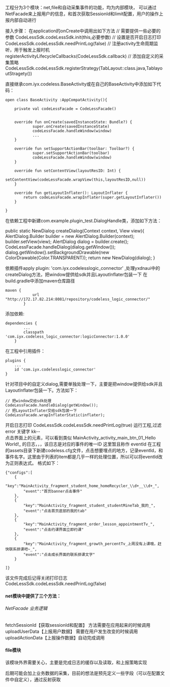工程分为3个模块：net,file和自动采集事件的功能，均为内部模块，
可以通过NetFacade来上报用户的信息，和首次获取SessionId和limit配置，用户的操作上报内部自动进行


接入步骤：
在application的onCreate中调用出如下方法
// 需要提供一些必要的参数
CodeLessSdk.codeLessSdk.init(this,必要参数)
// 设置是否开启日志打印
CodeLessSdk.codeLessSdk.needPrintLog(false)
// 注册activity生命周期监听，用于触发上报时机
registerActivityLifecycleCallbacks(CodeLessSdk.callback)
// 添加自定义的采集策略
CodeLessSdk.codeLessSdk.registerStrategy(TabLayout::class.java,TablayoutStragety())

直接继承com.iyx.codeless.BaseActivity或在自己的BaseActivity中添加如下代码：
```
open class BaseActivity :AppCompatActivity(){

    private val codeLessFacade = CodeLessFacade()


    override fun onCreate(savedInstanceState: Bundle?) {
            super.onCreate(savedInstanceState)
            codeLessFacade.handleWindow(window)
            ...
    }

    override fun setSupportActionBar(toolbar: Toolbar?) {
            super.setSupportActionBar(toolbar)
            codeLessFacade.handleWindow(window)
    }

    override fun setContentView(layoutResID: Int) {
            setContentView(codeLessFacade.wrapView(this,layoutResID,null))
    }

    override fun getLayoutInflater(): LayoutInflater {
        return codeLessFacade.wrapInflater(super.getLayoutInflater())
    }

}
```

在依赖工程中新建com.example.plugin_test.DialogHandle类，添加如下方法：

public static NewDialog createDialog(Context context, View view){
        AlertDialog.Builder builder = new AlertDialog.Builder(context);
        builder.setView(view);
        AlertDialog dialog = builder.create();
        CodeLessFacade.handleDialog(dialog.getWindow());
        dialog.getWindow().setBackgroundDrawable(new ColorDrawable(Color.TRANSPARENT));
        return new NewDialog(dialog);
    }


依赖插件apply plugin: 'com.iyx.codelesslogic_connector' ,处理yxdnaui中的createDialog方法，把window提供给sdk并且LayoutInflater包装一下
在build.gradle中添加maven仓库路径
```
maven {
            url "http://172.17.82.214:8081/repository/codeless_logic_connector/"
        }
```

添加依赖:
```
dependencies {
        ...
        classpath 'com.iyx.codeless_logic_connector:logicConnector:1.0.0'
    }
```

在工程中引用插件：
```
plugins {
    ...
    id 'com.iyx.codelesslogic_connector'
}
```


针对项目中的自定义dialog,需要单独处理一下，主要是把window提供给sdk并且LayoutInflater包装一下。方法如下：
```
// 把window交给sdk处理
CodeLessFacade.handleDialog(getWindow());
// 把LayoutInflater交给sdk包装一下
CodeLessFacade.wrapInflaterStatic(inflater);
```


开启日志打印   CodeLessSdk.codeLessSdk.needPrintLog(true)   运行工程,过滤 error  关键字 kk--  
点击界面上的元素，可以看到类似  MainActivity_activity_main_btn_01_Hello World!_  的日志，，，该日志是对应的事件的唯一ID  这里暂且称作  eventId
在工程的assets目录下新建codeless.cfg文件，点击想要埋点的地方，记录eventId，和事件名字。这里由于列表的item都是几乎一样的处理位置，所以可以将eventId改为正则表达式。
格式如下：
```
{"configs":[
    {
        "key":"MainActivity_fragment_student_home_homeRecycler_\\d+__\\d+_",
        "event":"首页banner点击事件"
    },
    {
        "key":"MainActivity_fragment_student_studentMineTab_我的_",
        "event":"点击首页底部的我的tab"
    },
    {
        "key":"MainActivity_fragment_order_lesson_appointmentTv_",
        "event":"点击约课界面立即约课"
    },
    {
        "key":"MainActivity_fragment_growth_percentTv_上周没有上课哦，赶快联系排课吧~_",
        "event":"点击成长界面的联系排课文字"
    }

]}
```

该文件完成后记得关闭打印日志 CodeLessSdk.codeLessSdk.needPrintLog(false)



#### net模块中提供了三个方法：
###### NetFacade  业务逻辑
fetchSessionId【获取sessionId和配置】 方法需要在应用起来的时候调用
uploadUserData【上报用户数据】 需要在用户发生改变的时候调用
uploadActionData【上报操作数据】自动完成调用

#### file模块
该模块外界需要关心，主要是完成日志的缓存以及读取，和上报策略实现



后期可能会加上业务数据的采集，目前的想法是预先定义一些字段（可以在配置文件中自定义），通过反射获取